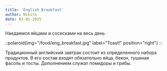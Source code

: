 ```yaml
---
title: 'English Breakfast'
author: Nikita
date: 03-01-2025
---
```


Наедаемся яйцами и сосисками на весь день
<!--more-->

::polaroid{img="/food/eng_breakfast.jpg" label="Toast!" position="right"}
::

Традиционный английский завтрак состоит из определенного набора продуктов. В его состав входят обязательно яйца, бекон, тушеная фасоль и тосты. Дополнением служат помидоры и грибы.
 